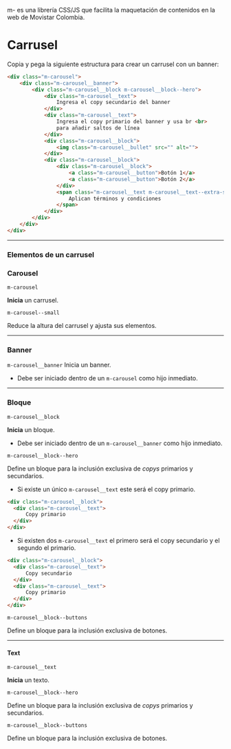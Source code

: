 m- es una librería CSS/JS que facilita la maquetación de contenidos en la web de Movistar Colombia.

# Carrusel

Copia y pega la siguiente estructura para crear un carrusel con un banner:

```html
<div class="m-carousel">
    <div class="m-carousel__banner">
        <div class="m-carousel__block m-carousel__block--hero">
            <div class="m-carousel__text">
                Ingresa el copy secundario del banner
            </div>
            <div class="m-carousel__text">
                Ingresa el copy primario del banner y usa br <br>
                para añadir saltos de línea
            </div>
            <div class="m-carousel__block">
                <img class="m-carousel__bullet" src="" alt="">
            </div>
            <div class="m-carousel__block">
                <div class="m-carousel__block">
                    <a class="m-carousel__button">Botón 1</a>
                    <a class="m-carousel__button">Botón 2</a>
                </div>
                <span class="m-carousel__text m-carousel__text--extra-small">
                    Aplican términos y condiciones
                </span>
            </div>
        </div>
    </div>
</div>
```
------------
### Elementos de un carrusel

### Carousel

`m-carousel`

**Inicia** un carrusel.

`m-carousel--small`

Reduce la altura del carrusel y ajusta sus elementos.

------------

### Banner

`m-carousel__banner`
Inicia un banner.

* Debe ser iniciado dentro de un `m-carousel` como hijo inmediato.

------------

### Bloque

`m-carousel__block`

**Inicia** un bloque.

* Debe ser iniciado dentro de un `m-carousel__banner` como hijo inmediato.

`m-carousel__block--hero`

Define un bloque para la inclusión exclusiva de *copys* primarios y secundarios.

* Si existe un único `m-carousel__text` este será el copy primario.

```html
<div class="m-carousel__block">
  <div class="m-carousel__text">
      Copy primario
  </div>
</div>
```

* Si existen dos `m-carousel__text` el primero será el copy secundario y el segundo el primario.

```html
<div class="m-carousel__block">
  <div class="m-carousel__text">
      Copy secundario
  </div>
  <div class="m-carousel__text">
      Copy primario
  </div>
</div>
```

`m-carousel__block--buttons`

Define un bloque para la inclusión exclusiva de botones.

------------

#### Text

`m-carousel__text`

**Inicia** un texto.

`m-carousel__block--hero`

Define un bloque para la inclusión exclusiva de *copys* primarios y secundarios.

`m-carousel__block--buttons`

Define un bloque para la inclusión exclusiva de botones.

